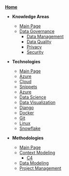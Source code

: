 [**Home**](/)

- **Knowledge Areas**
  - [Main Page](/KnowledgeAreas/)
  - [Data Governance](/KnowledgeAreas/DataGovernance/)
    - [Data Management](/KnowledgeAreas/DataManagement/)
    - [Data Quality](/KnowledgeAreas/DataQuality/)
    - [Privacy](/KnowledgeAreas/Privacy/)
    - [Security](/KnowledgeAreas/Security/)

- **Technologies**
  - [Main Page](/Technologies/)
  - [Azure](/Technologies/Azure/)
  - [Cloud](/Technologies/Cloud/)
  - [Snippets](/Technologies/CodeSnippets/)
  - [Azure](/Technologies/Azure/)
  - [Data Science](/Technologies/DataScience/)
  - [Data Visualization](/Technologies/DataVisualization/)
  - [Django](/Technologies/Django/)
  - [Docker](/Technologies/Docker/)
  - [Git](/Technologies/Git/)
  - [Linux](/Technologies/Linux/)
  - [Snowflake](/Technologies/Snowflake/)

- **Methodologies**
  - [Main Page](/Methodologies/)
  - [Context Modeling](/Methodologies/ContextModeling/)
    - [C4](/Methodologies/ContextModeling/C4.md)
  - [Data Modeling](/KnowledgeAreas/DataModeling/)
  - [Project Management](/KnowledgeAreas/ProjectManagement/)
